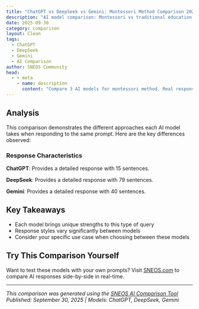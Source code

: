 ```yaml
---
title: "ChatGPT vs DeepSeek vs Gemini: Montessori Method Comparison 2025"
description: "AI model comparison: Montessori vs traditional education - learning outcome comparison..."
date: 2025-09-30
category: comparison
layout: Clean
tags:
  - ChatGPT
  - DeepSeek
  - Gemini
  - AI Comparison
author: SNEOS Community
head:
  - - meta
    - name: description
      content: "Compare 3 AI models for montessori method. Real responses from ChatGPT, DeepSeek, Gemini with detailed analysis."
---
```


<ChatComparison
  title="ChatGPT vs DeepSeek vs Gemini: Montessori Method Comparison 2025"
  prompt="Montessori vs traditional education - learning outcome comparison"
  :responses='{
    "ChatGPT": "Certainly! Here\u0027s a comparison of learning outcomes between Montessori education and traditional education:\n\n### Montessori Education\n**Learning Approach:**\n- Child-centered, learner-paced, hands-on activities\n- Emphasis on autonomy, exploration, and intrinsic motivation\n- Mixed-age classrooms promoting peer learning\n\n**Learning Outcomes:**\n1. **Cognitive Development:**  \n   - Improved problem-solving and critical thinking skills  \n   - Strong conceptual understanding due to experiential learning  \n   \n2. **Social and Emotional Skills:**  \n   - Enhanced self-regulation and independence  \n   - Better collaboration and communication skills via mixed-age interaction  \n   \n3. **Motivation and Attitude toward Learning:**  \n   - Higher intrinsic motivation and love for learning  \n   - Better long-term engagement and curiosity  \n   \n4. **Academic Performance:**  \n   - Studies show Montessori students often perform as well or better in reading, math, and executive function tasks by elementary school compared to traditional peers\n\n5. **Creativity and Adaptability:**  \n   - Encouragement of creativity and adaptability through open-ended tasks and self-directed projects\n\n---\n\n### Traditional Education\n**Learning Approach:**\n- Teacher-centered, structured curriculum with standardized pacing\n- Focus on memorization, direct instruction, and assessment  \n- Age-segregated classes\n\n**Learning Outcomes:**\n1. **Cognitive Development:**  \n   - Strong foundational knowledge due to structured curriculum  \n   - Effective for mastering standardized test knowledge and skills  \n   \n2. **Social and Emotional Skills:**  \n   - Socialization primarily with same-age peers  \n   - Development of compliance and following instructions  \n   \n3. **Motivation and Attitude toward Learning:**  \n   - May rely more on extrinsic motivation (grades, rewards)  \n   - Some students may experience pressure or disengagement  \n   \n4. **Academic Performance:**  \n   - Effective for meeting standardized academic benchmarks  \n   - Variability in critical thinking and creativity based on pedagogy\n   \n5. **Creativity and Adaptability:**  \n   - Often less emphasis on creative and exploratory learning, potentially limiting adaptability\n\n---\n\n### Summary Table\n\n| Aspect                 | Montessori Education                            | Traditional Education                          |\n|------------------------|------------------------------------------------|-----------------------------------------------|\n| Learning Approach      | Child-centered, hands-on, self-paced            | Teacher-led, structured, standardized          |\n| Cognitive Skills       | Strong problem-solving, conceptual understanding| Strong foundational knowledge, memorization   |\n| Social Skills          | Peer learning, self-regulation, collaboration   | Same-age interaction, compliance                |\n| Motivation             | Intrinsic, curiosity-driven                      | Extrinsic (grades, rewards)                      |\n| Academic Performance   | Comparable or superior in early literacy/math   | Effective for standardized testing              |\n| Creativity             | Encouraged through open-ended activities         | Limited emphasis                                |\n| Adaptability           | High, due to exploratory learning                | Variable, depends on teaching style             |\n\n### Research Notes:\n- Multiple studies indicate Montessori students may outperform traditional peers in executive function, social skills, and academic readiness.\n- Traditional education is often more scalable and aligned with standardized testing systems.\n- The effectiveness of either approach can depend on implementation quality, teacher training, and individual student needs.\n\n---\n\nIf you\u0027d like, I can provide specific research references or examples of studies comparing these educational models!",
    "DeepSeek": "Of course. Here is a detailed comparison of learning outcomes between Montessori and traditional education, structured to help you understand the key differences and evidence-based results.\n\n### Core Philosophical Differences: The Root of the Outcome Divergence\n\nTo understand the outcomes, you must first understand the foundational differences:\n\n| Aspect | Montessori Education | Traditional Education |\n| :--- | :--- | :--- |\n| **Core Philosophy** | Child-led, following innate curiosity and developmental stages. \u0022Follow the child.\u0022 | Teacher-led, standardized curriculum for all students. \u0022One size fits all.\u0022 |\n| **Role of the Teacher** | Guide or facilitator; observes and provides resources. | Director and primary source of knowledge; imparts information. |\n| **Learning Environment** | Prepared environment with self-correcting materials; mixed-age classrooms. | Structured, teacher-centered classroom; same-age peers. |\n| **Pace of Learning** | Individualized and self-paced. Mastery is key. | Group-paced, based on a set curriculum and timeline. |\n| **Assessment** | Continuous, qualitative observation; no grades or standardized tests in early years. | Quantitative (tests, grades, report cards); frequent comparison to peers. |\n\n---\n\n### Comparative Learning Outcomes\n\nThe outcomes differ significantly across academic, social-emotional, and executive function domains.\n\n#### 1. Academic Outcomes\n\n*   **Montessori:**\n    *   **Deep Conceptual Understanding:** The hands-on, manipulative materials (e.g., golden beads for math) are designed to build a concrete, internalized understanding of abstract concepts. Learning is driven by mastery.\n    *   **Strong Literacy and Math Foundations:** Studies, including those by Dr. Angeline Lillard, show that Montessori children often perform as well as or better than their traditionally-educated peers in reading and math by the end of elementary school.\n    *   **Love for Learning:** The child-led approach fosters intrinsic motivation. Learning is its own reward, which can lead to a lifelong passion for exploration.\n\n*   **Traditional:**\n    *   **Efficient Knowledge Transfer:** The direct-instruction model is efficient at delivering a large body of standardized knowledge to a group in a short time.\n    *   **Strong Test-Taking Skills:** Children are trained from an early age to perform on tests, which can lead to high scores in standardized testing environments.\n    *   **Surface-Level Understanding:** The pressure to keep pace with the curriculum can sometimes lead to \u0022cramming\u0022 and memorization without deep, lasting comprehension.\n\n**Academic Verdict:** Montessori students often develop a more robust and integrated understanding, while traditional students may initially test well on standardized metrics. The Montessori advantage in fostering a *love of learning* is a significant long-term academic benefit.\n\n#### 2. Social-Emotional and Executive Function Outcomes\n\nThis is where the most striking differences are often observed.\n\n*   **Montessori:**\n    *   **Executive Function:** The environment demands high levels of self-regulation, planning, and time management. Children choose their work, see it through to completion, and put materials away. Research consistently shows Montessori students have superior executive function skills.\n    *   **Social Skills:** Mixed-age classrooms mimic the real world. Older children learn leadership and empathy by mentoring younger ones; younger children learn by observing and are motivated to advance. Conflict resolution is often verbal and child-mediated.\n    *   **Independence and Self-Motivation:** The \u0022help me to do it myself\u0022 philosophy builds incredible confidence and self-reliance.\n    *   **Creativity and Problem-Solving:** The open-ended nature of many activities and the freedom to explore foster innovative thinking and the ability to approach problems from multiple angles.\n\n*   **Traditional:**\n    *   **Following Directions:** Children become adept at listening to and following instructions, a crucial skill for many life and work situations.\n    *   **Working in Structured Groups:** Collaborative projects are often teacher-assigned and structured, teaching children how to function in hierarchical, goal-oriented teams.\n    *   **Conformity and Rule-Following:** The emphasis is on adhering to classroom rules and schedules, which prepares them for similarly structured environments.\n\n**Social-Emotional Verdict:** Montessori education has a demonstrable edge in developing intrinsic motivation, executive function, and social collaboration in mixed-age settings. Traditional education is stronger at preparing children for structured, rule-based environments.\n\n#### 3. Long-Term and \u0022Whole Child\u0022 Outcomes\n\n*   **Montessori:** Alumni often report a strong sense of self, the ability to self-direct their projects and lives, and a non-competitive mindset focused on personal growth. They tend to be adaptable and view learning as a continuous process.\n*   **Traditional:** Alumni are often well-prepared for the structured nature of higher education and corporate environments. They are accustomed to external metrics of success (grades, rankings, promotions) and may be more comfortable with competitive environments.\n\n---\n\n### What Does the Research Say?\n\nSeveral key studies provide evidence:\n\n*   **Lillard \u0026 Else-Quest (2006):** A study in *Science* found that 5-year-old Montessori children had better reading and math skills, superior social cognition, and more advanced executive function. The 12-year-old Montessori students wrote more creative and complex essays and showed a more developed sense of justice and community.\n*   **Lillard (2017) - A Replication Study:** Confirmed the 2006 findings, showing that children in classic Montessori programs (those adhering more strictly to Maria Montessori\u0027s methods) showed significantly better academic achievement, executive function, and social understanding than their peers in other school types.\n*   **Dohrmann et al. (2007):** Found that Montessori students performed better on standardized math and science tests in high school and reported a greater sense of community and engagement.\n\n### Summary Table: Learning Outcome Comparison\n\n| Outcome Area | Montessori Education | Traditional Education |\n| :--- | :--- | :--- |\n| **Academic Mastery** | Deep, conceptual understanding; strong in math \u0026 literacy. | Broad, curriculum-based knowledge; strong test-taking skills. |\n| **Motivation** | **Intrinsic** (driven by curiosity and mastery). | **Extrinsic** (driven by grades, praise, and avoidance of failure). |\n| **Executive Function** | **Exceptionally strong** in self-regulation, planning, and focus. | Developed through structured tasks; less emphasis on self-direction. |\n| **Social Skills** | Collaboration in mixed-age groups; leadership and mentoring. | Collaboration with same-age peers; functioning in structured groups. |\n| **Creativity** | High, due to open-ended exploration and problem-solving. | Varies; can be constrained by curriculum and \u0022right answer\u0022 focus. |\n| **Adaptability** | High; accustomed to self-direction and changing interests. | Can be high, but within a structured framework. |\n| **Preparation For** | Self-directed learning, innovative workplaces, lifelong inquiry. | Traditional higher education, structured corporate environments. |\n\n### Conclusion: Which is Better?\n\nThere is no single \u0022better\u0022 option; the best choice depends on the **child and the family\u0027s values.**\n\n*   **Choose Montessori if** you prioritize fostering intrinsic motivation, independence, deep conceptual learning, and executive function. It is ideal for a child who is self-directed, curious, and benefits from moving at their own pace.\n*   **Choose Traditional Education if** you value a structured, predictable environment that prepares a child for the conventions of the larger system. It can be a good fit for a child who thrives with clear, consistent external direction and explicit instruction.\n\n**The Ideal Outcome:** The research is clear that high-quality Montessori education produces excellent academic results and outstanding social-emotional and executive function skills. However, a passionate, dedicated teacher in a traditional setting can also inspire a love of learning, and a poorly implemented Montessori program can fail to deliver on its promises. The quality of the individual school and the **fit for your specific child** are the most critical factors of all.",
    "Gemini": "It\u0027s tough to give a definitive \u0022Montessori is always better than traditional\u0022 (or vice versa) answer because learning outcomes are complex and depend on many factors, including:\n\n*   **The quality of the specific Montessori or traditional school:** A well-run, resourced Montessori school can outperform a poorly funded traditional school, and vice versa.\n*   **The child\u0027s individual learning style and personality:** Some children thrive in the structured environment of a traditional classroom, while others flourish in the freedom and self-directed learning of Montessori.\n*   **The metrics used to measure learning outcomes:** Standardized tests, social-emotional development, creativity, and critical thinking skills are all important but can be measured differently.\n\nHowever, we can make some generalizations about potential differences in learning outcomes based on the typical characteristics of each approach:\n\n**Potential Montessori Advantages in Learning Outcomes:**\n\n*   **Self-Regulation and Independence:** Montessori education strongly emphasizes self-discipline, time management, and independent work. Students often develop stronger self-regulation skills, which can translate to success in higher education and beyond.  Studies have shown Montessori students may demonstrate better executive function skills.\n*   **Intrinsic Motivation and Engagement:** The freedom to choose activities and pursue interests can lead to greater intrinsic motivation and a deeper engagement with learning. Children learn because they *want* to, not just because they are told to.\n*   **Social-Emotional Development:** Mixed-age classrooms and emphasis on grace and courtesy foster empathy, cooperation, and leadership skills. Students learn to work collaboratively and resolve conflicts peacefully.\n*   **Concrete Understanding:** The use of hands-on materials helps students develop a strong, concrete understanding of abstract concepts. This can be particularly beneficial in math and science.\n*   **Creativity and Problem-Solving:** The open-ended nature of many Montessori activities encourages creativity and problem-solving skills.\n*   **Long-Term Academic Achievement:** Some longitudinal studies have shown that children who attend Montessori schools may perform better on standardized tests and have higher GPAs in high school and college, *especially* if they continue in Montessori through elementary school. However, this is a complex area and the research is not always conclusive.\n\n**Potential Traditional Education Advantages in Learning Outcomes:**\n\n*   **Standardized Test Performance:** Traditional schools often prioritize preparation for standardized tests, which may lead to higher scores on these measures. While Montessori schools are increasingly incorporating test prep, it is often not the primary focus.\n*   **Structured Curriculum:** A structured curriculum ensures that all students are exposed to the same core content, which can be helpful for students who need clear direction and a predictable learning environment.\n*   **Larger Class Sizes and Socialization:** While controversial, some argue that larger class sizes in traditional schools better prepare students for the social dynamics of the \u0022real world.\u0022  They learn to navigate larger groups and interact with diverse personalities.\n*   **Exposure to Different Teaching Styles:** Students in traditional schools are typically exposed to a wider variety of teaching styles, which can help them adapt to different learning environments in the future.\n*   **Access to Advanced Placement (AP) Courses:** Traditional high schools often have a wider range of AP courses available than Montessori high schools, which can be an advantage for students seeking college credit.\n*   **Familiarity and Continuity:** Traditional schools are more common, making transitions between schools or districts easier.\n\n**Areas Where Outcomes May Be Similar:**\n\n*   **Content Knowledge:** Both Montessori and traditional schools can effectively teach core academic content (reading, writing, math, science, history). The *method* of delivery is the key difference.\n*   **Critical Thinking Skills:** While Montessori emphasizes independent problem-solving, traditional schools can also foster critical thinking through class discussions, debates, and research projects.\n\n**Important Considerations:**\n\n*   **Early Childhood vs. Later Education:** The benefits of Montessori may be most pronounced in early childhood education.  The transition to a traditional school in later grades may be challenging for some students.\n*   **Parental Involvement:** Both Montessori and traditional schools benefit from active parental involvement.  Parents who are engaged in their child\u0027s education, regardless of the school type, can significantly impact learning outcomes.\n*   **Teacher Quality:** The quality of the teacher is crucial in both Montessori and traditional settings.  A passionate, skilled teacher can make a significant difference in a child\u0027s learning experience.\n*   **Socioeconomic Factors:** Socioeconomic background plays a significant role in educational outcomes, regardless of the type of school.  Access to resources, stable home environments, and parental support are all important factors.\n\n**In Conclusion:**\n\nThere\u0027s no one-size-fits-all answer. Both Montessori and traditional education have strengths and weaknesses.  The best learning environment for a child depends on their individual needs, learning style, and personality, as well as the quality of the specific school and the support they receive at home. Researching specific schools, observing classrooms, and talking to teachers and parents are all crucial steps in making an informed decision. Consider what skills and traits are most important to you as a parent when evaluating the options.\n"
  }'
  published-date="13:56"
/>

## Analysis

This comparison demonstrates the different approaches each AI model takes when responding to the same prompt. Here are the key differences observed:

### Response Characteristics

**ChatGPT**: Provides a detailed response with 15 sentences. 

**DeepSeek**: Provides a detailed response with 79 sentences. 

**Gemini**: Provides a detailed response with 40 sentences. 

## Key Takeaways

- Each model brings unique strengths to this type of query
- Response styles vary significantly between models
- Consider your specific use case when choosing between these models

## Try This Comparison Yourself

Want to test these models with your own prompts? Visit [SNEOS.com](https://sneos.com) to compare AI responses side-by-side in real-time.

---

*This comparison was generated using the [SNEOS AI Comparison Tool](https://sneos.com)*
*Published: September 30, 2025 | Models: ChatGPT, DeepSeek, Gemini*

